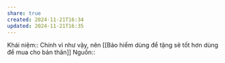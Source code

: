 ```yaml
---
share: true
created: 2024-11-21T16:34
updated: 2024-11-21T16:35
---
```

Khái niệm:: 
Chính vì như vậy, nên [[Bảo hiểm dùng để tặng sẽ tốt hơn dùng để mua cho bản thân]]
Nguồn:: 
